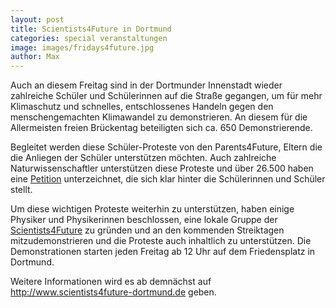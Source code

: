 ```yaml
---
layout: post
title: Scientists4Future in Dortmund
categories: special veranstaltungen
image: images/fridays4future.jpg
author: Max
---
```


Auch an diesem Freitag sind in der Dortmunder Innenstadt wieder zahlreiche Schüler
und Schülerinnen auf die Straße gegangen, um für mehr Klimaschutz und schnelles, entschlossenes 
Handeln gegen den menschengemachten Klimawandel zu demonstrieren.
An diesem für die Allermeisten freien Brückentag beteiligten sich ca. 650 Demonstrierende.

Begleitet werden diese Schüler-Proteste von den Parents4Future, Eltern
die die Anliegen der Schüler unterstützen möchten.
Auch zahlreiche Naturwissenschaftler unterstützen diese Proteste und über 26.500 haben
eine [Petition](https://www.scientists4future.org/stellungnahme-de/) unterzeichnet,
die sich klar hinter die Schülerinnen und Schüler stellt.

Um diese wichtigen Proteste weiterhin zu unterstützen, haben einige Physiker und Physikerinnen
beschlossen, eine lokale Gruppe der [Scientists4Future](https://www.scientists4future.org) zu gründen
und an den kommenden Streiktagen mitzudemonstrieren und die Proteste auch inhaltlich zu unterstützen.
Die Demonstrationen starten jeden Freitag ab 12 Uhr auf dem Friedensplatz in Dortmund.

Weitere Informationen wird es ab demnächst auf http://www.scientists4future-dortmund.de geben.
